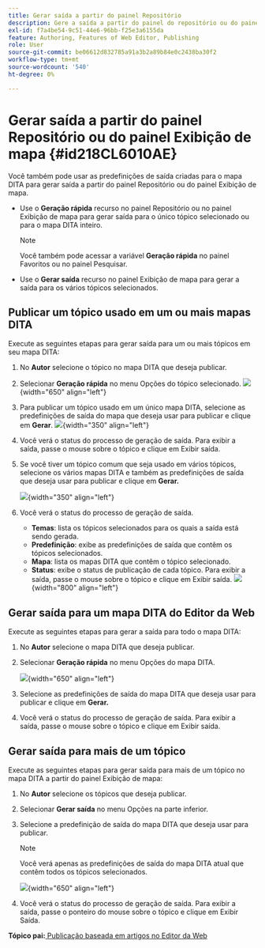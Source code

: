 ```yaml
---
title: Gerar saída a partir do painel Repositório
description: Gere a saída a partir do painel do repositório ou do painel Exibição do mapa em Guias AEM. Saiba como publicar um tópico usado em um ou mais mapas DITA ou gerar saída para vários tópicos.
exl-id: f7a4be54-9c51-44e6-96bb-f25e3a6155da
feature: Authoring, Features of Web Editor, Publishing
role: User
source-git-commit: be06612d832785a91a3b2a89b84e0c2438ba30f2
workflow-type: tm+mt
source-wordcount: '540'
ht-degree: 0%

---
```


# Gerar saída a partir do painel Repositório ou do painel Exibição de mapa {#id218CL6010AE}

Você também pode usar as predefinições de saída criadas para o mapa DITA para gerar saída a partir do painel Repositório ou do painel Exibição de mapa.

- Use o **Geração rápida** recurso no painel Repositório ou no painel Exibição de mapa para gerar saída para o único tópico selecionado ou para o mapa DITA inteiro.

  >[!NOTE]
  >
  > Você também pode acessar a variável **Geração rápida** no painel Favoritos ou no painel Pesquisar.

- Use o **Gerar saída** recurso no painel Exibição de mapa para gerar a saída para os vários tópicos selecionados.

## Publicar um tópico usado em um ou mais mapas DITA

Execute as seguintes etapas para gerar saída para um ou mais tópicos em seu mapa DITA:

1. No **Autor** selecione o tópico no mapa DITA que deseja publicar.

1. Selecionar **Geração rápida** no menu Opções do tópico selecionado.
   ![](images/select-topic-options-menu_cs.png){width="650" align="left"}

1. Para publicar um tópico usado em um único mapa DITA, selecione as predefinições de saída do mapa que deseja usar para publicar e clique em **Gerar**.
   ![](images/select-preset_cs.png){width="350" align="left"}

1. Você verá o status do processo de geração de saída. Para exibir a saída, passe o mouse sobre o tópico e clique em Exibir saída.

1. Se você tiver um tópico comum que seja usado em vários tópicos, selecione os vários mapas DITA e também as predefinições de saída que deseja usar para publicar e clique em **Gerar.**

   ![](images/select-preset-multiple-maps_cs.png){width="350" align="left"}

1. Você verá o status do processo de geração de saída.

   - **Temas**: lista os tópicos selecionados para os quais a saída está sendo gerada.
   - **Predefinição**: exibe as predefinições de saída que contêm os tópicos selecionados.
   - **Mapa**: lista os mapas DITA que contêm o tópico selecionado.
   - **Status**: exibe o status de publicação de cada tópico.
Para exibir a saída, passe o mouse sobre o tópico e clique em Exibir saída.
     ![](images/output-multiple-maps_cs.png){width="800" align="left"}


## Gerar saída para um mapa DITA do Editor da Web

Execute as seguintes etapas para gerar a saída para todo o mapa DITA:

1. No **Autor** selecione o mapa DITA que deseja publicar.

1. Selecionar **Geração rápida** no menu Opções do mapa DITA.

   ![](images/select-map-options-menu_cs.png){width="650" align="left"}

1. Selecione as predefinições de saída do mapa DITA que deseja usar para publicar e clique em **Gerar.**

1. Você verá o status do processo de geração de saída. Para exibir a saída, passe o mouse sobre o tópico e clique em Exibir saída.


## Gerar saída para mais de um tópico

Execute as seguintes etapas para gerar saída para mais de um tópico no mapa DITA a partir do painel Exibição de mapa:

1. No **Autor** selecione os tópicos que deseja publicar.

1. Selecionar **Gerar saída** no menu Opções na parte inferior.

1. Selecione a predefinição de saída do mapa DITA que deseja usar para publicar.

   >[!NOTE]
   >
   > Você verá apenas as predefinições de saída do mapa DITA atual que contêm todos os tópicos selecionados.

   ![](images/generate-output-multiple-topics_cs.png){width="650" align="left"}

1. Você verá o status do processo de geração de saída. Para exibir a saída, passe o ponteiro do mouse sobre o tópico e clique em Exibir Saída.


**Tópico pai:**[ Publicação baseada em artigos no Editor da Web](web-editor-article-publishing.md)
